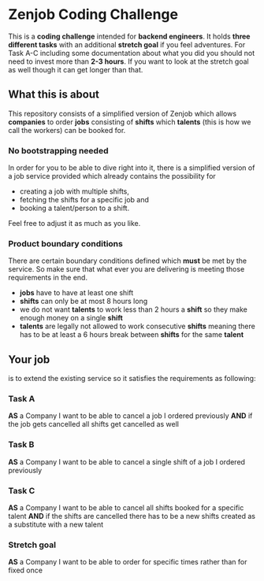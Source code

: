 # Zenjob Coding Challenge

This is a __coding challenge__ intended for __backend engineers__. It holds __three different tasks__ with an additional __stretch goal__ if you feel adventures. For Task A-C including some documentation about what you did you should not need to invest more than __2-3 hours__. If you want to look at the stretch goal as well though it can get longer than that. 

## What this is about
This repository consists of a simplified version of Zenjob which allows __companies__ to order __jobs__ consisting of __shifts__ which __talents__ (this is how we call the workers) can be booked for.

### No bootstrapping needed
In order for you to be able to dive right into it, there is a simplified version of a job service provided which already contains the possibility for
* creating a job with multiple shifts, 
* fetching the shifts for a specific job and 
* booking a talent/person to a shift.

Feel free to adjust it as much as you like.

### Product boundary conditions
There are certain boundary conditions defined which __must__ be met by the service. So make sure that what ever you are delivering is meeting those requirements in the end.
* __jobs__ have to have at least one shift
* __shifts__ can only be at most 8 hours long
* we do not want __talents__ to work less than 2 hours a __shift__ so they make enough money on a single __shift__
* __talents__ are legally not allowed to work consecutive __shifts__ meaning there has to be at least a 6 hours break between __shifts__ for the same __talent__

## Your job
is to extend the existing service so it satisfies the requirements as following:

### Task A
**AS** a Company
I want to be able to cancel a job I ordered previously
**AND** if the job gets cancelled all shifts get cancelled as well

### Task B
**AS** a Company
I want to be able to cancel a single shift of a job I ordered previously

### Task C
**AS** a Company
I want to be able to cancel all shifts booked for a specific talent
**AND** if the shifts are cancelled there has to be a new shifts created as a substitute with a new talent

### Stretch goal
**AS** a Company
I want to be able to order for specific times rather than for fixed once
